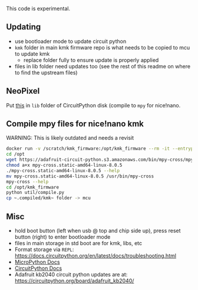 This code is experimental.

## Updating

- use bootloader mode to update circuit python
- `kmk` folder in main kmk firmware repo is what needs to be copied to mcu to update kmk
    - replace folder fully to ensure update is properly applied
- files in lib folder need updates too (see the rest of this readme on where to find the upstream files)

## NeoPixel

Put [this](https://raw.githubusercontent.com/adafruit/Adafruit_CircuitPython_NeoPixel/main/neopixel.py) in `lib` folder of CircuitPython disk (compile to `mpy` for nice!nano.

## Compile mpy files for nice!nano kmk

WARNING: This is likely outdated and needs a revisit

``` bash
docker run -v /scratch/kmk_firmware:/opt/kmk_firmware --rm -it --entrypoint=/bin/bash python:latest
cd /opt
wget https://adafruit-circuit-python.s3.amazonaws.com/bin/mpy-cross/mpy-cross.static-amd64-linux-8.0.5
chmod a+x mpy-cross.static-amd64-linux-8.0.5
./mpy-cross.static-amd64-linux-8.0.5 --help
mv mpy-cross.static-amd64-linux-8.0.5 /usr/bin/mpy-cross
mpy-cross --help
cd /opt/kmk_firmware
python util/compile.py
cp ~.compiled/kmk~ folder -> mcu
```

## Misc

- hold boot button (left when usb @ top and chip side up), press reset button (right) to enter bootloader mode
- files in main storage in std boot are for kmk, libs, etc
- Format storage via `REPL`: https://docs.circuitpython.org/en/latest/docs/troubleshooting.html
- [MicroPython Docs](https://docs.micropython.org/en/latest/index.html)
- [CircuitPython Docs](https://docs.circuitpython.org/en/latest/docs/environment.html#environment-variables)
- Adafruit kb2040 circuit python updates are at: https://circuitpython.org/board/adafruit_kb2040/
